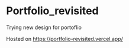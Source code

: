 # Portfolio_revisited
Trying new design for portoflio

Hosted on https://portfolio-revisited.vercel.app/

